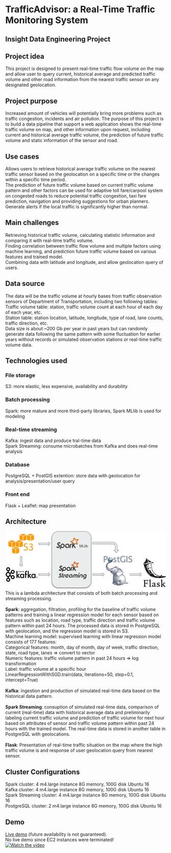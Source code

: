 # TrafficAdvisor: a Real-Time Traffic Monitoring System
## Insight Data Engineering Project
## Project idea
This project is designed to present real-time traffic flow volume on the map and allow user to query current, historical average and predicted traffic volume and other road information from the nearest traffic sensor on any designated geolocation.
## Project purpose
Increased amount of vehicles will potentially bring more problems such as traffic congestion, incidents and air pollution. The purpose of this project is to build a data pipeline that support a web application shows the real-time traffic volume on map, and other information upon request, including current and historical average traffic volume, the prediction of future traffic volume and static information of the sensor and road.
## Use cases
Allows users to retrieve historical average traffic volume on the nearest traffic sensor based on the geolocation on a specific time or the changes within a specific time period.<br>
The prediction of future traffic volume based on current traffic volume pattern and other factors can be used for adaptive toll fare/carpool system on congested roads to reduce potential traffic congestion, taxi fare prediction, navigation and providing suggestions for urban planners.<br>
Generate alerts if the local traffic is significantly higher than normal.
## Main challenges
Retrieving historical traffic volume, calculating statistic information and comparing it with real-time traffic volume.<br>
Finding correlation between traffic flow volume and multiple factors using machine learning, and prediction future traffic volume based on various features and trained model.<br>
Combining data with latitude and longitude, and allow geolocation query of users.
## Data source
The data will be the traffic volume at hourly bases from traffic observation sensors of Department of Transportation, including two following tables:<br> 
Traffic volume table: station, traffic volume count at each hour of each day of each year, etc.<br>
Station table: station location, latitude, longitude, type of road, lane counts, traffic direction, etc.<br>
Data size is about ~200 Gb per year in past years but can randomly generate data following the same pattern with some fluctuation for earlier years without records or simulated observation stations or real-time traffic volume data.<br>
## Technologies used
### File storage
S3: more elastic, less expensive, availability and durability
### Batch processing
Spark: more mature and more third-party libraries, Spark MLlib is used for modeling
### Real-time streaming
Kafka: ingest data and produce tral-time data<br>
Spark Streaming: consume microbatches from Kafka and does real-time analysis
### Database
PostgreSQL + PostGIS extention: store data with geolocation for analysis/presentation/user query
### Front end
Flask + Leaflet: map presentation
## Architecture
![image](https://raw.githubusercontent.com/YIZHUSTC/InsightDE/master/architecture.png)
This is a lambda architecture that consists of both batch processing and streaming processing.<br><br>
**Spark**: aggregation, filtration, profiling for the baseline of traffic volume patterns and training a linear regression model for each sensor based on features such as location, road type, traffic direction and traffic volume pattern within past 24 hours. The processed data is stored in PostgreSQL with geolocation, and the regression model is stored in S3.<br>
Machine learning model: supervised learning with linear regression model consists of 177 features:<br>
Categorical features: month, day of month, day of week, traffic direction, state, road type, lanes ⇒ convert to vector<br>
Numeric features: traffic volume pattern in past 24 hours ⇒ log transformation<br>
Label: traffic volume at a specific hour<br>
LinearRegressionWithSGD.train(data, iterations=50, step=0.1, intercept=True)
<br><br>
**Kafka**: ingestion and production of simulated real-time data based on the historical data pattern.<br><br>
**Spark Streaming**: consuption of simulated real-time data, comparison of current (real-time) data with historical average data and preliminarily labeling current traffic volume and prediction of traffic volume for next hour based on attributes of sensor and traffic volume pattern within past 24 hours with the trained model. The real-time data is stored in another table in PostgreSQL with geolocations.<br><br>
**Flask**: Presentation of real-time traffic situation on the map where the high traffic volume is and response of user geolocation query from nearest sensor.
## Cluster Configurations
Spark cluster: 4 m4.large instance 8G memory, 100G disk Ubuntu 16<br>
Kafka cluster: 4 m4.large instance 8G memory, 100G disk Ubuntu 16<br>
Spark Streaming cluster: 4 m4.large instance 8G memory, 100G disk Ubuntu 16<br>
PostgreSQL cluster: 2 m4.large instance 8G memory, 100G disk Ubuntu 16
## Demo
[Live demo](http://54.148.44.73:5000/) (future availability is not guaranteed).<br>
No live demo since EC2 instances were terminated!<br>
[![Watch the video](https://lh3.googleusercontent.com/Ned_Tu_ge6GgJZ_lIO_5mieIEmjDpq9kfgD05wapmvzcInvT4qQMxhxq_hEazf8ZsqA=s180-rw)](https://www.youtube-nocookie.com/embed/PudAhKbvdb0)
